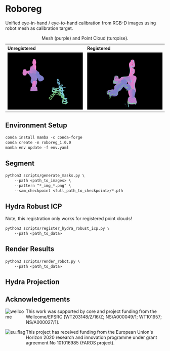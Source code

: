 # Roboreg
Unified eye-in-hand / eye-to-hand calibration from RGB-D images using robot mesh as calibration target.

<body>
    <table>
    <caption>Mesh (purple) and Point Cloud (turqoise).</caption>
        <tr>
            <th align="left" width="50%">Unregistered</th>
            <th align="left" width="50%">Registered</th>
        </tr>
        <tr>
            <td align="center"><img src="doc/img//hydra_robust_icp_unregistered.png" alt="Unregistered Mesh and Point Cloud"></td>
            <td align="center"><img src="doc/img//hydra_robust_icp_registered.png" alt="Registered Mesh and Point Cloud"></td>
        </tr>
    </table>
</body>

## Environment Setup
```shell
conda install mamba -c conda-forge
conda create -n roboreg_1.0.0
mamba env update -f env.yaml
```

## Segment
```shell
python3 scripts/generate_masks.py \
    --path <path_to_images> \
    --pattern "*_img_*.png" \
    --sam_checkpoint <full_path_to_checkpoint>/*.pth
```

## Hydra Robust ICP
Note, this registration only works for registered point clouds!
```shell
python3 scripts/register_hydra_robust_icp.py \
    --path <path_to_data>
```

## Render Results
```shell
python3 scripts/render_robot.py \
    --path <path_to_data>
```

## Hydra Projection

## Acknowledgements
<img src="https://medicalengineering.org.uk/wp-content/themes/aalto-child/_assets/images/medicalengineering-logo.svg" alt="wellcome" height="45" width="65" align="left">

This work was supported by core and project funding from the Wellcome/EPSRC [WT203148/Z/16/Z; NS/A000049/1; WT101957; NS/A000027/1]. 

<img src="https://upload.wikimedia.org/wikipedia/commons/thumb/b/b7/Flag_of_Europe.svg/1920px-Flag_of_Europe.svg.png" alt="eu_flag" height="45" width="65" align="left" >

This project has received funding from the European Union's Horizon 2020 research and innovation programme under grant agreement No 101016985 (FAROS project).
